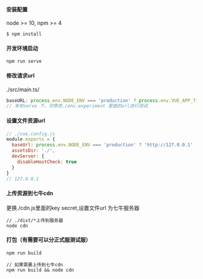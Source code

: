#### 安装配置
node >= 10, npm >= 4
```shell script
$ npm install
```

#### 开发环境启动
```shell script
npm run serve
```

#### 修改请求url
./src/main.ts/
```javascript
baseURL: process.env.NODE_ENV === 'production' ? process.env.VUE_APP_TITLE : 'http://127.0.0.1:3002'
// 本地serve 下，可修改./env.experiment 里面的url进行测试
```

#### 设置文件资源url
```javascript
// ./vue.config.js
module.exports = {
  baseUrl: process.env.NODE_ENV === 'production' ? 'http://127.0.0.1' : './',
  assetsDir: './',
  devServer: {
    disableHostCheck: true
  }
}
// 127.0.0.1
```

#### 上传资源到七牛cdn
更换./cdn.js里面的key secret,设置文件url 为七牛服务器
```shell script
// ./dist/*上传到服务器
node cdn
```


#### 打包（有需要可以分正式服测试服）
```shell script
npm run build

// 如果需要上传到七牛cdn
npm run build && node cdn
```
